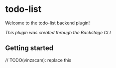 # todo-list

Welcome to the todo-list backend plugin!

_This plugin was created through the Backstage CLI_

## Getting started

// TODO(vinzscam): replace this
